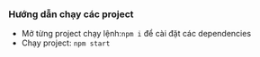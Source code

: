 ### Hướng dẫn chạy các project
- Mở từng project chạy lệnh:`npm i` để cài đặt các dependencies
- Chạy project: `npm start`